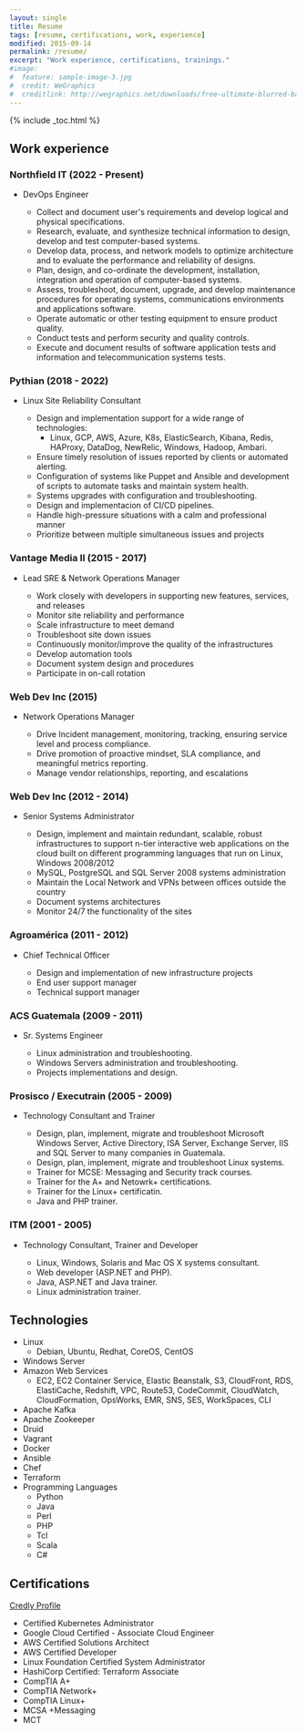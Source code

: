 ```yaml
---
layout: single
title: Resume
tags: [resume, certifications, work, experience]
modified: 2015-09-14
permalink: /resume/
excerpt: "Work experience, certifications, trainings."
#image:
#  feature: sample-image-3.jpg
#  credit: WeGraphics
#  creditlink: http://wegraphics.net/downloads/free-ultimate-blurred-background-pack/
---
```


{% include _toc.html %}

## Work experience

### Northfield IT (2022 - Present)

* DevOps Engineer

    * Collect and document user's requirements and develop logical and physical specifications.
    * Research, evaluate, and synthesize technical information to design, develop and test computer-based systems.
    * Develop data, process, and network models to optimize architecture and to evaluate the performance and reliability of designs.
    * Plan, design, and co-ordinate the development, installation, integration and operation of computer-based systems.
    * Assess, troubleshoot, document, upgrade, and develop maintenance procedures for operating systems, communications environments and applications software.
    * Operate automatic or other testing equipment to ensure product quality.
    * Conduct tests and perform security and quality controls.
    * Execute and document results of software application tests and information and telecommunication systems tests.

### Pythian (2018 - 2022)

* Linux Site Reliability Consultant

    * Design and implementation support for a wide range of technologies:
        * Linux, GCP, AWS, Azure, K8s, ElasticSearch, Kibana, Redis, HAProxy, DataDog, NewRelic, Windows, Hadoop, Ambari.
    * Ensure timely resolution of issues reported by clients or automated alerting.
    * Configuration of systems like Puppet and Ansible and development of scripts to automate tasks and maintain system health.
    * Systems upgrades with configuration and troubleshooting.
    * Design and implementacion of CI/CD pipelines.
    * Handle high-pressure situations with a calm and professional manner
    * Prioritize between multiple simultaneous issues and projects

### Vantage Media II (2015 - 2017)

* Lead SRE & Network Operations Manager

    * Work closely with developers in supporting new features, services, and releases
    * Monitor site reliability and performance 
    * Scale infrastructure to meet demand 
    * Troubleshoot site down issues 
    * Continuously monitor/improve the quality of the infrastructures 
    * Develop automation tools 
    * Document system design and procedures 
    * Participate in on-call rotation

### Web Dev Inc (2015)

* Network Operations Manager

    * Drive Incident management, monitoring, tracking, ensuring service level and process compliance.
    * Drive promotion of proactive mindset, SLA compliance, and meaningful metrics reporting.
    * Manage vendor relationships, reporting, and escalations 

### Web Dev Inc (2012 - 2014)

* Senior Systems Administrator


    * Design, implement and maintain redundant, scalable, robust infrastructures to support n-tier interactive web applications on the cloud built on different programming languages that run on Linux, Windows 2008/2012
    * MySQL, PostgreSQL and SQL Server 2008 systems administration
    * Maintain the Local Network and VPNs between offices outside the country
    * Document systems architectures
    * Monitor 24/7 the functionality of the sites

### Agroamérica (2011 - 2012)

* Chief Technical Officer

    * Design and implementation of new infrastructure projects
    * End user support manager
    * Technical support manager


### ACS Guatemala (2009 - 2011)

* Sr. Systems Engineer

    * Linux administration and troubleshooting.
    * Windows Servers administration and troubleshooting.
    * Projects implementations and design.

### Prosisco / Executrain (2005 - 2009)

* Technology Consultant and Trainer

    * Design, plan, implement, migrate and troubleshoot Microsoft Windows Server, Active Directory, ISA Server, Exchange Server, IIS and SQL Server to many companies in Guatemala.
    * Design, plan, implement, migrate and troubleshoot Linux systems.
    * Trainer for MCSE: Messaging and Security track courses.
    * Trainer for the A+ and Netowrk+ certifications.
    * Trainer for the Linux+ certificatin.
    * Java and PHP trainer.

### ITM (2001 - 2005)

* Technology Consultant, Trainer and Developer

    * Linux, Windows, Solaris and Mac OS X systems consultant.
    * Web developer (ASP.NET and PHP).
    * Java, ASP.NET and Java trainer.
    * Linux administration trainer.

## Technologies

* Linux
    * Debian, Ubuntu, Redhat, CoreOS, CentOS
* Windows Server
* Amazon Web Services
    * EC2, EC2 Container Service, Elastic Beanstalk, S3, CloudFront, RDS, ElastiCache, Redshift, VPC, Route53, CodeCommit, CloudWatch, CloudFormation, OpsWorks, EMR, SNS, SES, WorkSpaces, CLI
* Apache Kafka
* Apache Zookeeper
* Druid
* Vagrant
* Docker
* Ansible
* Chef
* Terraform
* Programming Languages
    * Python
    * Java
    * Perl
    * PHP
    * Tcl
    * Scala
    * C#

## Certifications

[Credly Profile](https://www.credly.com/users/gerardo-santovena/badges)

* Certified Kubernetes Administrator
* Google Cloud Certified - Associate Cloud Engineer
* AWS Certified Solutions Architect
* AWS Certified Developer
* Linux Foundation Certified System Administrator
* HashiCorp Certified: Terraform Associate
* CompTIA A+
* CompTIA Network+
* CompTIA Linux+
* MCSA +Messaging
* MCT

